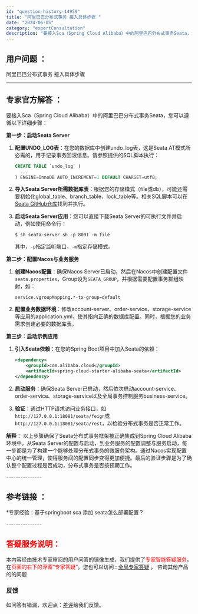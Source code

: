 ```yaml
---
id: "question-history-14959"
title: "阿里巴巴分布式事务 接入具体步骤 "
date: "2024-06-05"
category: "expertConsultation"
description: "要接入Sca（Spring Cloud Alibaba）中的阿里巴巴分布式事务Seata，您可以遵循以下详细步骤：**第一步：启动Seata Server**1. **配置UNDO_LOG表**：在您的数据库中创建undo_log表，这是Seata AT模式所必需的，用于记录事务回滚信息。请参照提供"
---
```


## 用户问题 ： 
 阿里巴巴分布式事务 接入具体步骤  

---------------
## 专家官方解答 ：

要接入Sca（Spring Cloud Alibaba）中的阿里巴巴分布式事务Seata，您可以遵循以下详细步骤：

**第一步：启动Seata Server**

1. **配置UNDO_LOG表**：在您的数据库中创建undo_log表，这是Seata AT模式所必需的，用于记录事务回滚信息。请参照提供的SQL脚本执行：
   ```sql
   CREATE TABLE `undo_log` (
     ...
   ) ENGINE=InnoDB AUTO_INCREMENT=1 DEFAULT CHARSET=utf8;
   ```

2. **导入Seata Server所需数据库表**：根据您的存储模式（file或db），可能还需要初始化global_table、branch_table、lock_table等。相关SQL脚本可以在[Seata GitHub仓库](https://github.com/seata/seata/blob/1.5.0/script/server/db/mysql.sql)找到并执行。

3. **启动Seata Server应用**：您可以直接下载Seata Server的可执行文件并启动，例如使用命令行：
   ```
   $ sh seata-server.sh -p 8091 -m file
   ```
   其中，`-p`指定监听端口，`-m`指定存储模式。

**第二步：配置Nacos与业务服务**

1. **创建Nacos配置**：确保Nacos Server已启动，然后在Nacos中创建配置文件`seata.properties`，Group设为`SEATA_GROUP`，并根据需要配置事务群组映射，如：
   ```
   service.vgroupMapping.*-tx-group=default
   ```

2. **配置业务数据环境**：修改account-server、order-service、storage-service等应用的application.yml，使其指向正确的数据库配置。同时，根据您的业务需求创建必要的数据库表。

**第三步：启动示例应用**

1. **引入Seata依赖**：在您的Spring Boot项目中加入Seata的依赖：
   ```xml
   <dependency>
       <groupId>com.alibaba.cloud</groupId>
       <artifactId>spring-cloud-starter-alibaba-seata</artifactId>
   </dependency>
   ```

2. **启动服务**：确保Seata Server已启动，然后依次启动account-service、order-service、storage-service以及全局事务控制服务business-service。

3. **验证**：通过HTTP请求访问业务接口，如`http://127.0.0.1:18081/seata/feign`或`http://127.0.0.1:18081/seata/rest`，以检验分布式事务是否正常工作。

**解释**：
以上步骤确保了Seata分布式事务框架被正确集成到Spring Cloud Alibaba环境中，从Seata Server的配置与启动，到业务服务的配置调整与服务启动，每一步都是为了构建一个能够处理分布式事务的微服务架构。通过Nacos实现配置中心的统一管理，使得服务间的配置同步变得更加便捷。最后的验证步骤是为了确认整个配置过程是否成功，分布式事务是否按预期工作。


<font color="#949494">---------------</font> 


## 参考链接 ：

*专家经验：基于springboot sca 添加 seata怎么部署配置？ 


 <font color="#949494">---------------</font> 
 


## <font color="#FF0000">答疑服务说明：</font> 

本内容经由技术专家审阅的用户问答的镜像生成，我们提供了<font color="#FF0000">专家智能答疑服务</font>，在<font color="#FF0000">页面的右下的浮窗”专家答疑“</font>。您也可以访问 : [全局专家答疑](https://opensource.alibaba.com/chatBot) 。 咨询其他产品的的问题

### 反馈
如问答有错漏，欢迎点：[差评](https://ai.nacos.io/user/feedbackByEnhancerGradePOJOID?enhancerGradePOJOId=14967)给我们反馈。
